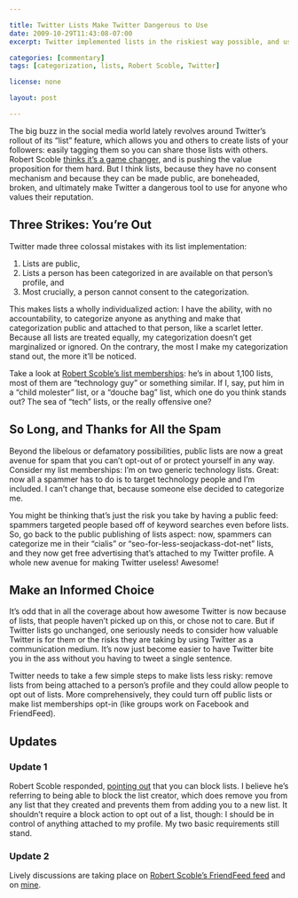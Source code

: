 ```yaml
---

title: Twitter Lists Make Twitter Dangerous to Use
date: 2009-10-29T11:43:08-07:00
excerpt: Twitter implemented lists in the riskiest way possible, and using Twitter after it has been rolled out puts yourself at risk.

categories: [commentary]
tags: [categorization, lists, Robert Scoble, Twitter]

license: none

layout: post

---
```


The big buzz in the social media world lately revolves around Twitter’s rollout of its “list” feature, which allows you and others to create lists of your followers: easily tagging them so you can share those lists with others. Robert Scoble [thinks it’s a game changer][1], and is pushing the value proposition for them hard. But I think lists, because they have no consent mechanism and because they can be made public, are boneheaded, broken, and ultimately make Twitter a dangerous tool to use for anyone who values their reputation.

## Three Strikes: You’re Out

Twitter made three colossal mistakes with its list implementation:

1. Lists are public,
2. Lists a person has been categorized in are available on that person’s profile, and
3. Most crucially, a person cannot consent to the categorization.

This makes lists a wholly individualized action: I have the ability, with no accountability, to categorize anyone as anything and make that categorization public and attached to that person, like a scarlet letter. Because all lists are treated equally, my categorization doesn’t get marginalized or ignored. On the contrary, the most I make my categorization stand out, the more it’ll be noticed.

Take a look at [Robert Scoble’s list memberships][2]: he’s in about 1,100 lists, most of them are “technology guy” or something similar. If I, say, put him in a “child molester” list, or a “douche bag” list, which one do you think stands out? The sea of “tech” lists, or the really offensive one?

## So Long, and Thanks for All the Spam

Beyond the libelous or defamatory possibilities, public lists are now a great avenue for spam that you can’t opt-out of or protect yourself in any way. Consider my list memberships: I’m on two generic technology lists. Great: now all a spammer has to do is to target technology people and I’m included. I can’t change that, because someone else decided to categorize me.

You might be thinking that’s just the risk you take by having a public feed: spammers targeted people based off of keyword searches even before lists. So, go back to the public publishing of lists aspect: now, spammers can categorize me in their “cialis” or “seo-for-less-seojackass-dot-net” lists, and they now get free advertising that’s attached to my Twitter profile. A whole new avenue for making Twitter useless! Awesome!

## Make an Informed Choice

It’s odd that in all the coverage about how awesome Twitter is now because of lists, that people haven’t picked up on this, or chose not to care. But if Twitter lists go unchanged, one seriously needs to consider how valuable Twitter is for them or the risks they are taking by using Twitter as a communication medium. It’s now just become easier to have Twitter bite you in the ass without you having to tweet a single sentence.

Twitter needs to take a few simple steps to make lists less risky: remove lists from being attached to a person’s profile and they could allow people to opt out of lists. More comprehensively, they could turn off public lists or make list memberships opt-in (like groups work on Facebook and FriendFeed).

## Updates

### Update 1

Robert Scoble responded, [pointing out][3] that you can block lists. I believe he’s referring to being able to block the list creator, which does remove you from any list that they created and prevents them from adding you to a new list. It shouldn’t require a block action to opt out of a list, though: I should be in control of anything attached to my profile. My two basic requirements still stand.

### Update 2

Lively discussions are taking place on [Robert Scoble’s FriendFeed feed][4] and on [mine][5].

[1]: https://web.archive.org/web/20091030155931/http://scobleizer.posterous.com/why-i-dont-use-google-reader-anymore "Why I don’t use Google Reader anymore"
[2]: http://twitter.com/Scobleizer/lists/memberships "Robert Scoble’s Twitter list memberships"
[3]: http://twitter.com/Scobleizer/statuses/5267842278 "Twitter: @jesseslinks it is really lame to attack lists like that. I can block any list which would remove it from my own directory."
[4]: http://friendfeed.com/scobleizer/e5c72b2f/jesseslinks-it-is-really-lame-to-attack-lists "FriendFeed: @jesseslinks it is really lame to attack lists like that. I can block any list which would remove it from my own directory."
[5]: http://friendfeed.com/itafroma/1eb8a09c/thing-i-don-t-like-about-twitter-public-lists-is "FriendFeed: The thing I don’t like about Twitter public lists is that there’s no consent."
